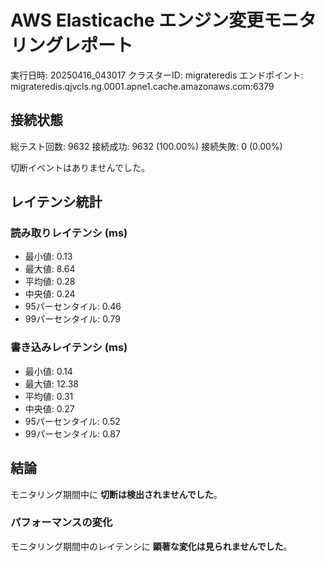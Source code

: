 # AWS Elasticache エンジン変更モニタリングレポート

実行日時: 20250416_043017
クラスターID: migrateredis
エンドポイント: migrateredis.qjvcls.ng.0001.apne1.cache.amazonaws.com:6379

## 接続状態

総テスト回数: 9632
接続成功: 9632 (100.00%)
接続失敗: 0 (0.00%)

切断イベントはありませんでした。


## レイテンシ統計

### 読み取りレイテンシ (ms)

- 最小値: 0.13
- 最大値: 8.64
- 平均値: 0.28
- 中央値: 0.24
- 95パーセンタイル: 0.46
- 99パーセンタイル: 0.79

### 書き込みレイテンシ (ms)

- 最小値: 0.14
- 最大値: 12.38
- 平均値: 0.31
- 中央値: 0.27
- 95パーセンタイル: 0.52
- 99パーセンタイル: 0.87


## 結論

モニタリング期間中に **切断は検出されませんでした**。

### パフォーマンスの変化

モニタリング期間中のレイテンシに **顕著な変化は見られませんでした**。
